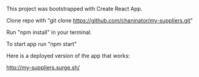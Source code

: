 This project was bootstrapped with Create React App.

Clone repo with "git clone https://github.com/chaninator/my-suppliers.git"

Run "npm install" in your terminal.

To start app run "npm start"

Here is a deployed version of the app that works:

http://my-suppliers.surge.sh/
